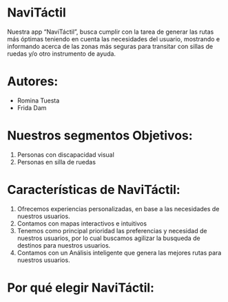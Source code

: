 # NaviTáctil
Nuestra app “NaviTáctil”, busca cumplir con la tarea de generar las rutas más óptimas teniendo en cuenta las necesidades del usuario, mostrando e informando acerca de las zonas más seguras para transitar con sillas de ruedas y/o otro instrumento de ayuda. 

# Autores:
- Romina Tuesta
- Frida Dam

# Nuestros segmentos Objetivos: 
1. Personas con discapacidad visual
2. Personas en silla de ruedas

# Características de NaviTáctil:
1. Ofrecemos experiencias personalizadas, en base a las necesidades de nuestros usuarios.
2. Contamos con mapas interactivos e intuitivos
3. Tenemos como principal prioridad las preferencias y necesidad de nuestros usuarios, por lo cual buscamos agilizar la busqueda de destinos para nuestros usuarios.
4. Contamos con un Análisis inteligente que genera las mejores rutas para nuestros usuarios.

# Por qué elegir NaviTáctil:

